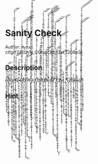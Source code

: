 # Sanity Check

Author: `Myra` 
<br>
ctfgrf24{0n1y_C0rupt3d_t3xt_1208e3}

## Description

c̶̢̨̭͓̺̲̬̘͕̙̻͈̥̣̫͖͓̩̙̥̖̳̣̺̙͍̪̮̦̪̣̥̎̄͒̇͗̊̈́̂͜͜ţ̷̨̨̢̡̧̛͚̫̣̭͈̙̟̣̻̤̠͓̲̲̭̝̟̜̭͎̰͇͓̺̫̜͍̭͎̲͚̖͍̙̣̭̪̻̟̮̍͊̌̑̃̈͑͆͗͊̇͆̎̌͑̕̕̚͘̕͠͠ͅͅf̴̣̲̺̙̩̤̾̒̏͛̍̔͂́͊̋̀̕g̴̨̛͙̯͈̳͍̩̫͈̜͉̮̝̭̫͔̫͔̮̮͍̼̦͎̗̘̻̹̱̩̺͓̳̟͙͍̠̮͎̜̻̲̗̥̙̟̣̥̲͚̪̘͓͓̫̹̼͉̱͚̗̙̉̀̉̏̌́̇̆̈́̀́͜͜r̷̡̨̡̨̢̛̗̞͍͍̙͓͉̯̙̹͙̝̥̖͖͖͉̤͙͇̤̪͉͇͚̲̺̫̭̥̫̱̜̳̦̭̝̥̠̺̳͙̘̘̣̻̺̩̖̩̰̔̃̀̄̐̋̅̄͊̀́̎̉͂͂̏͑̏͐̽̉̂͒́̀̈́̒̆̑͛͛̇̃̓̔̔̿͋͊̽̈́̽̇̎̀̆͌̌̒̊͑͐̅͒͆̑͗̓̓́̑̋̕͘͘̕͜͝͠͝ͅf̶̢̢̧̡̨̢̢̳͍̥̹͇̲̟͔̼̦̩̞̭̺͚̲̲͎͈̰̭̬͕͚̪̲͇͚̠̪͙̩̩̖̜̳̜̯͈͓̘̳͓͍̣͈͉̗͕̺͔̪̀̈́͐́͆͗́̑̈͆͛͆̓̍̊̄̊̈́̏͗͘̕̕͜͜͜͝͠͠ͅͅͅͅ2̶̨̢̨̞̪̗͖͕̗̱̦͉͖͕̥̟̺̳͚͔͎̞͉͙̰̲̺̯̰̫̪͎͍̭̯̥̳̝̗̦͔̞̙̜̣̹̭͖̞͕̹̭̫̦̮͕̻̱̙͍̮͖̣̥͍̥̯̮̮̻͍̖͇͚͚̯̯̪̖̥͇̿͛͗͆͆̿̃͑̉̍̆̑̐̍̄̽̀͝4̴̨̧̢̡̨̞̣͈̠͎͖͎͔͇͇͖̳͖̮̙̣̪̬̞̩͔̪̘̘̗̠͎̜͓͇͍͔͕͈̠͓̜̩̤̳̥̖̖̩̞͚͓̫̝̈́̑̈́̓ͅͅͅ{̵̨̛̖̝͕̮̫̗̙̖̗͕̤̮͙̞̹̬̞͎̺̝͎̗̜̜̻̳̹͖͎͕̮̙̘̥̹̙͙̖̝̥̮̪̏͑̄́̐̽̑̒̒̄͒̓͂̃́̿̐̀̌͛͌̅̋̎̏̏̋̀̐̄̉̀̆̇̉́̀̈́̈́̅̇̄̈́͋͗͌͒̄̎̈́͘͘̚̚̕͜͝͝͝͝͠͠͝͠ͅͅ0̷̡̧̢̢̧̡̡̢̧̛͚̭͕͎̮̰̠͙̝̞̖̹̪̱̞͇̘̝͚͈̳̫̦͍̠̮͙͖͈̺̙̳̦͈̩̟̭̤̩̮̞̖͙̮̩̲̹̹̞͓̗͔̭͎͖̼͎̣̫̲͔͚̲̜̦̦͔͎̠͓͓͐̓̿́̒̓̄̈̄̈́̅͐̏̉̃͑̉̓̇̚͜͜͝͠͝n̷̨̨̡̧̡̢̡͙̜̞̮͇̫͖̻̤̠̙̭̺̤̠̖͍̙̹̠̝̼̻̟̝̖̤͔̼̝͖̟̠̱͎̤̩̭̲̦̟͔͍̦̼͇̩̝͔͖̟̉́͗͛̏͑͂͋͐̊̆̋̒̒̈́͛͂͑͑͑͂̏̌͐̃̇̈̈́̎̆̒̅̏͂̎̌̃̾́̇͌̇̑̄̓͌̈́̓̃̓́̉̕̚̚͘̚̕̕͜͜͝͝͝͝ͅͅͅͅ1̷̨̡̢̡̛̱͈̙̬͍͓̥̭̠̻͙͇͔̫̟̫̲̲̜̗̹͔̞̮̠̯̫͍̣̲̜̩̳̯̘͒̐̃̇̈̋̒̓̂͌̌̽̊͐̈́̊̃́̈́̈͋̈́͒̒̂̾͋̀͛̅͐̉͋̐̆̅̔͛̑̈́̈́͂̔̀̀͋̌̈̄̑̐̎̈́̆̀̅͘͜͝y̴̡̢̨̧̧̡̧̢̢̛͚͚̬̮̬͚͓̭̠͔̰̜̥̖͇̬̱̠͚̣̬̤̳̪̬͙̝̥̫̱͈͉̠͈̙̞̭͖͇͕̖̥̥̠͙̣̖͕̬̭̭̦̼̝͉͙͇̘̼̱̜͐̀̏̓̑̀͐͛̃́̆̒́̓̾̆̈́͛͊̀͛̀̎͌̽̀͑͆̿̂̉͒̈́̏̌͑͂́̑̽̓̐̂͒̍̌̾́͛̓̐̋͛͗͗̽́̈́̅̋͆̈́̌͌̆͌̐̈̕͝͝͝ͅ_̸̧̨̧̢͍̱̞̭̪͎͖̠̗̰̦̟̞̲̜̮͔̦̤̗̞̫͔̣͚̜̮̬̘͎̙̟̹̘͓͎̠̹͉̤̙̗̠̑͑͗͗̂̀̔̇̔̉̆̄͋́̓̀͜͜͝ͅÇ̵̡̢͔̦̙̗͇͚͖̪̖͎̦͈̥̠̻̗̩̪̗̥̖̼̦̹͚̲̥̠̰̖͔̥̤͎͇̙͉̺͎͕̼̖͕̭̙̰̮͓̖̻̤̾͑̈̾̈́̌͑́̄̀̊̾́͂͂̏̃̆͋͂̒̓͋̇̒̍́̍̍͂͗̀̉̄̑̄̐̉͘̚̕̚̕͘͘ͅ0̴̡̧̡̨̨̢̧̛̬͖̜̻̭̤̖̼̻͎̠̻̻̮͙̖̥̫̻͈̼̱͚̹͚̳̩̘̤͔͉͖̥̞̳͍͓̹̫͚̜̺͖̼̝̺̖͚̝̣͇͚͙̇̒͑̈́͋̇̊̀̓̍̐̑́͋̑̓̂̍̔̔͑̏͗͗̌̐̈́̕͝ͅͅŗ̸̛̛̛̪̟̤̹̫͕̘̖̠̖͕̟̳͕̍̾͑̌̄̃̉̂̒́́̃̏̓͛̀̄͋̆͆̎̽͋̍̎̆͊̏́̈̂̇͒̿̉́͒̊̕̚͝͝͝ư̸̢̡̧̛̛̳͉̘̦̻̱̥͕͉̝̞̠̞̩̮͚̪͖͈̰̹͙̗̠̲͔̮̲̝̳̼̘̲̮̙̻̮̖̪͎̘̤̝̲͙̘͙͚̙̫̲̭̄̉͐́͗́̎͗̂͂́̐̓̾̎͒̈́̄͑̒̈́̈́̉̏̈́̀̈́̈̍̀̄̐̈́̆̏̓͆͛̋̌̂̀͂̈̿̒͆̄̄̌̈́͂̊͛̉̒̏̓̚͠͝͝͝ͅp̵̨̧̛̖̥͔͖̳̲͙̼͈͕̺̠̥̩̪̬̤̳͕̦͎͇͇̠̹̜̮͇̫̜̟̦̱̞̞̪̯̜̠̫̬͈͖̥̭̱̤̘̬͉̤͈͊̾̿̎̎̀̈́̒͒͒͋̅̎̎̂͂͂́̄́͌̀̑̓̀̀͜͝͝͝͠ͅţ̶̛̛̛̖̹̼̟̤̣̮̱̞̠̬͇̘͖͐̌͛̂̈́́́͛̇̓̂̿̀̆͂̍͆́̐̐̔̄̾͗̅̌̍̿͑̆̔̈́̈̇̽̿̋͆̉͌͂͂͊͗̿̽͂̒̅̽͑͊̓̈́̎̃͘̚͘͜͝͠͝͝͠͝͝ͅ3̵̡̢̢̛̛͕̖̹͙̝̠̟̙̯̘̦̪̹͍̗̱͔̱̤̭͋̃̌̈́͌̊̎́͆̀͑̇͛̓̉̊̑͛́̇̊̂̆̃͌̓̽͐̍̊̈̃̃͐͆͆̏̉́́̀͊̑̐̄̇̿̈̒̒͒͗̄̽̒̏̊̈́͐̂̋̓͊̚͘̚̚̕̕͘̕͜͝͠͝͝d̷̢̡̨̢̛͉̟̺̱͈̩̣̹͍̩̠̭̝̣̟͎̟͓̗̮͉̬̲̗̣͖͚̱͔͎̺̟̙̞̗͖̮̩̘̗͉̘̜̪̖̥͚̫͓̪̙̬͊̅̂͐̒̀̔̋̋̿̐̌̃͊́̒͗̀̄̀͊̾̏̿͒͋̈̍̊͆̓̀̾͗̋͆͛͆͑̓͋̂͑̄̃͊̎̾̀͒͊̃͗̒͋͆̀̃͘̕̕͜͜͜͠͝͝͝ͅͅͅͅ_̴̡̛̛̛̫͈̠̻̤͉͎̣̼͙̗̻̼̗̞̬́͊̎̍͒̌̓̾̃́͌̀̑͊͆̏̽̆̀̑̂̀́͗̊͌̇̈́̑̏͐̑̋̃̄͆͊̿̇̓̃̌͐̌͋̍̀͂͛̈́́̒͘͘̕͘͝͝͝͠͝͝ţ̷̢̢̢̢̧̨̬̝͔̥̦̬̻̭̟͙̲̦̟̭̪̬̯͍̙̟͎̟͙̘͉̣̮̻͓̥̮̭̩̼͓̟͍͙̪̹̙͖̫̫̦̖̞̗̪̟̜͚̬͕̬͙̗̦̳͚͍͙͍̙͕̞́̐̃͒͐̇͛̏̏̽̂̈̇̈́̿̑̎͒͋̄͛͊͂̽̋̄̌͐̚̕͘͜͠͠ͅͅͅ3̸̨̡̧̛̫̙̖̲̬̬̰̰͈̪̲̰̙͓͕̹͙͆̀͒͊́̍̎̈́̋̈̀̿̽͐̒̆̀̊̆̀͋͋͂̋̃͒̅͋̅͂̈͛̑͑̈́͋͆̌̕̕͘̕͘͜͠͠͠͠͝ẍ̴̡̡̡̼̫͖͍̼͇͕̭͕̝͈̦̱̘͉͙̹̞̹̦͔̮̭͇̙̣̣̣̲̩̖̣͉̪̥̙̟̫̠̬̲́̉́͆̓̀̏͆̆͗̀̊̂̈́̋͐͑͒̒͋̇͐͠͠͠͝ͅͅt̷̢̛̗͔̝͔̱̬͇̭̫̬̯̙͍͈̰̞̮̱͇̗̭͉͕̠͎̠͚͕̣̻͔̞̥̍̌̊̿̊̉͜͜ͅͅ_̸̧̢̢̡̡̨̧̛̛̛̛̛̹̼̻̖̗̝̻͈͍̞̪̜̭̱̻̣͉̝̬̠͙̰͖̦̱̯͙̬̱̖͕̜͚̼̗̪̳̥̤͎͓̹̮̮̖͇͎̣̬̠͕̱̼̫̭̻͇̱̲͙̞̞̬̩̰̗̮͛̽̀̓̈́͊͗̽͊̐̑̔͗͋̋͛̐̀̔̅͐͒̇̓͆̔̈́̏̍̈́͆̊̾̈́̇͌͐̀̓̀̂̽̅̑̏̒̈́̄̈́̋̔͌͘̚͘͘͘͘̚̚͜͜͝͝ͅͅ1̵̡̡̧̹̹̙̝͓̳͎̗͇͖̝̲͙̦̱̥͔̠̮̬̭̖̞̰̝̦̣̬͎̯̩̱͔̲̃́̇͐̅͛̋͑̀̌̀̄͌̚͜͝͝͝͝͝2̴̨̢̨̢̨̧̡̢̛͖͓̻͉̞̫͎̜̫̥̪̖̭̠͖̲̼̰̼̲̥̳̻͈͓̭̭̯̱̼̮̤͍̩͎͚͉̭̠̖͕̬̹͓̫̬̻͉̜̝̰̫̫̩͚̳̝̮̓̇̋̀̊̽͋̉̎̏̉̃̉̏̆̌̈́̾̈́́̒͋̀̀̌̑̄̉̾̅̂̚̕̕̚͝͝͝͝ͅͅͅͅͅ0̵̧̨̜̩̦̭̞͍̻̫̭̞̹͚̳͖̟̂̏̀̀̀8̶̡̢̡̧̧̨̨͖̳̣̩͇̫̦̼̤̪̰͉̠̻̖̘̙̙̫͎͉͕̜̹̦͙̦̯̹̣̰̟̭̰̳̣̣̖̟͈̘̻͖̮̞̲̙̺̬̥̟͈̘̫͉̟͕͇͚͔͎̗̣̼̪͂̂̌́͆͑̀̿̒́̇̈̏͌̑̀͗̓͋̎̔͒̐̀͊̿̋̈́́̍͛͑̓̚͘̚͜͜͠ȩ̴̨̧̨̢̨̡̤͉̳̦͕͚̱͔̮͍̦̬̪̟̯̬̣̦͙̳̥̠͇̯̮͎̗͎̤͎̜͓̖̘̣͔̒͐̾͜͜͜ͅͅͅͅ3̸̨̧̧̡͍̱͈̼͇̝̭̱̯͙̘̳̩̦̬͕͉͉̮̼̼̝̩̹̰̮̥̳̬̯̻̘̪̺̳̭̣͙͇͇͍̮̦̞͔̼͎̲̈́͒͗̾̈͛̆͌̒̎̉̎̃͗̍͐̔̃̉̀͐̓̎͂͗̊̑̓̾̐̃́̇͛̋̏̎̀̐̿̈́̀̅̌̍̓̏̇̈̐̚̚͘̚͘͝͝͝͝͝ͅͅ}̵̨̛̛̝̺͔͇͍͓̻͈̫̙͈̤̪͕͖̟͕͓͙̹̜̪̳͈̱̙͔̞̼́͊̐̂̇̈́̀͌̈͂̌̃̔̈̓̒͌̀̉̌́̅͆̓̽̂̊̇̉͋̅͌̂̎́̔̓̌͗̀̋̌̀͗̓̈́͋̀́̒̐̑̑͑̽͌̎̀͑̇͋̎̀̕͘͘̕̕͝͝͠͝͝͝͝͝͝ͅ

## Hint